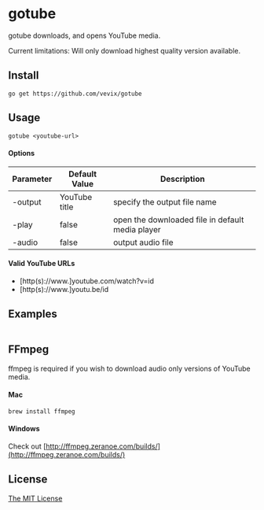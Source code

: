 # gotube

gotube downloads, and opens YouTube media.

Current limitations: Will only download highest quality version available.

## Install

```
go get https://github.com/vevix/gotube
```

## Usage

```
gotube <youtube-url>
```

#### Options

| Parameter | Default Value | Description |
|-----------|---------------|-------------|
| -output   | YouTube title | specify the output file name |
| -play     | false         | open the downloaded file in default media player |
| -audio    | false         | output audio file |

#### Valid YouTube URLs

* [http(s)://www.]youtube.com/watch?v=id
* [http(s)://www.]youtu.be/id

## Examples

```

```

## FFmpeg

ffmpeg is required if you wish to download audio only versions of YouTube media.

#### Mac

`brew install ffmpeg`

#### Windows

Check out [http://ffmpeg.zeranoe.com/builds/](http://ffmpeg.zeranoe.com/builds/)

## License

[The MIT License](https://github.com/vevix/gotube/blob/master/LICENSE.md)
